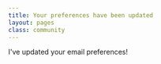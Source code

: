 ```yaml
---
title: Your preferences have been updated
layout: pages
class: community
---
```


I've updated your email preferences! 
